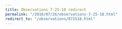 ```yaml
---
title: Observations 7-25-18 redirect
permalink: "/2018/07/26/observations-7-25-18.html"
redirect_to: "/observations/072518.html"
---
```



